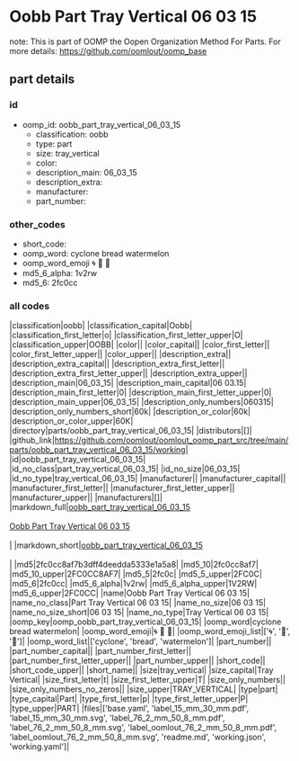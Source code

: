 # Oobb Part Tray Vertical 06 03 15  

note: This is part of OOMP the Oopen Organization Method For Parts. For more details: https://github.com/oomlout/oomp_base

##  part details





### id
* oomp_id: oobb_part_tray_vertical_06_03_15
  * classification: oobb
  * type: part
  * size: tray_vertical
  * color: 
  * description_main: 06_03_15
  * description_extra: 
  * manufacturer: 
  * part_number: 

### other_codes
* short_code: 
* oomp_word: cyclone bread watermelon
* oomp_word_emoji :cyclone: :bread: :watermelon:
* md5_6_alpha: 1v2rw
* md5_6: 2fc0cc

### all codes 
|classification|oobb|
|classification_capital|Oobb|
|classification_first_letter|o|
|classification_first_letter_upper|O|
|classification_upper|OOBB|
|color||
|color_capital||
|color_first_letter||
|color_first_letter_upper||
|color_upper||
|description_extra||
|description_extra_capital||
|description_extra_first_letter||
|description_extra_first_letter_upper||
|description_extra_upper||
|description_main|06_03_15|
|description_main_capital|06 03.15|
|description_main_first_letter|0|
|description_main_first_letter_upper|0|
|description_main_upper|06_03_15|
|description_only_numbers|060315|
|description_only_numbers_short|60k|
|description_or_color|60k|
|description_or_color_upper|60K|
|directory|parts/oobb_part_tray_vertical_06_03_15|
|distributors|[]|
|github_link|https://github.com/oomlout/oomlout_oomp_part_src/tree/main/parts/oobb_part_tray_vertical_06_03_15/working|
|id|oobb_part_tray_vertical_06_03_15|
|id_no_class|part_tray_vertical_06_03_15|
|id_no_size|06_03_15|
|id_no_type|tray_vertical_06_03_15|
|manufacturer||
|manufacturer_capital||
|manufacturer_first_letter||
|manufacturer_first_letter_upper||
|manufacturer_upper||
|manufacturers|[]|
|markdown_full|[oobb_part_tray_vertical_06_03_15](https://github.com/oomlout/oomlout_oomp_part_src/tree/main/parts/oobb_part_tray_vertical_06_03_15/working)<br>[](https://github.com/oomlout/oomlout_oomp_part_src/tree/main/parts/oobb_part_tray_vertical_06_03_15/working)<br>[Oobb Part Tray Vertical 06 03 15](https://github.com/oomlout/oomlout_oomp_part_src/tree/main/parts/oobb_part_tray_vertical_06_03_15/working)<br><br>|
|markdown_short|[oobb_part_tray_vertical_06_03_15](https://github.com/oomlout/oomlout_oomp_part_src/tree/main/parts/oobb_part_tray_vertical_06_03_15/working)<br><br>|
|md5|2fc0cc8af7b3dff4deedda5333e1a5a8|
|md5_10|2fc0cc8af7|
|md5_10_upper|2FC0CC8AF7|
|md5_5|2fc0c|
|md5_5_upper|2FC0C|
|md5_6|2fc0cc|
|md5_6_alpha|1v2rw|
|md5_6_alpha_upper|1V2RW|
|md5_6_upper|2FC0CC|
|name|Oobb Part Tray Vertical 06 03 15|
|name_no_class|Part Tray Vertical 06 03 15|
|name_no_size|06 03 15|
|name_no_size_short|06 03 15|
|name_no_type|Tray Vertical 06 03 15|
|oomp_key|oomp_oobb_part_tray_vertical_06_03_15|
|oomp_word|cyclone bread watermelon|
|oomp_word_emoji|:cyclone: :bread: :watermelon:|
|oomp_word_emoji_list|[':cyclone:', ':bread:', ':watermelon:']|
|oomp_word_list|['cyclone', 'bread', 'watermelon']|
|part_number||
|part_number_capital||
|part_number_first_letter||
|part_number_first_letter_upper||
|part_number_upper||
|short_code||
|short_code_upper||
|short_name||
|size|tray_vertical|
|size_capital|Tray Vertical|
|size_first_letter|t|
|size_first_letter_upper|T|
|size_only_numbers||
|size_only_numbers_no_zeros||
|size_upper|TRAY_VERTICAL|
|type|part|
|type_capital|Part|
|type_first_letter|p|
|type_first_letter_upper|P|
|type_upper|PART|
|files|['base.yaml', 'label_15_mm_30_mm.pdf', 'label_15_mm_30_mm.svg', 'label_76_2_mm_50_8_mm.pdf', 'label_76_2_mm_50_8_mm.svg', 'label_oomlout_76_2_mm_50_8_mm.pdf', 'label_oomlout_76_2_mm_50_8_mm.svg', 'readme.md', 'working.json', 'working.yaml']|
